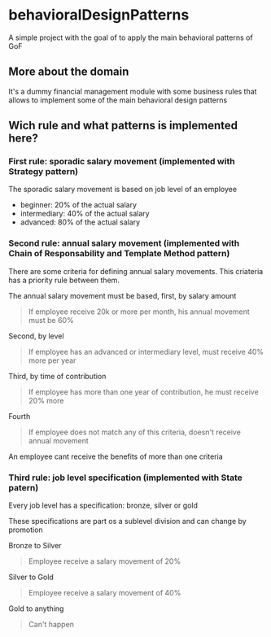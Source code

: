 # behavioralDesignPatterns

A simple project with the goal of to apply the main behavioral patterns of GoF

## More about the domain

It's a dummy financial management module with some business rules that allows to implement some of the main behavioral design patterns

## Wich rule and what patterns is implemented here?

### First rule: sporadic salary movement (implemented with Strategy pattern)

The sporadic salary movement is based on job level of an employee

- beginner: 20% of the actual salary
- intermediary: 40% of the actual salary
- advanced: 80% of the actual salary

### Second rule: annual salary movement (implemented with Chain of Responsability and Template Method pattern)

There are some criteria for defining annual salary movements. This criateria has a priority rule between them. 

The annual salary movement must be based, first, by salary amount

> If employee receive 20k or more per month, his annual movement must be 60%

Second, by level

> If employee has an advanced or intermediary level, must receive 40% more per year

Third, by time of contribution

> If employee has more than one year of contribution, he must receive 20% more

Fourth

> If employee does not match any of this criteria, doesn't receive annual movement

An employee cant receive the benefits of more than one criteria

### Third rule: job level specification (implemented with State patern)

Every job level has a specification: bronze, silver or gold

These specifications are part os a sublevel division and can change by promotion

Bronze to Silver

> Employee receive a salary movement of 20%

Silver to Gold

> Employee receive a salary movement of 40%

Gold to anything

> Can't happen
